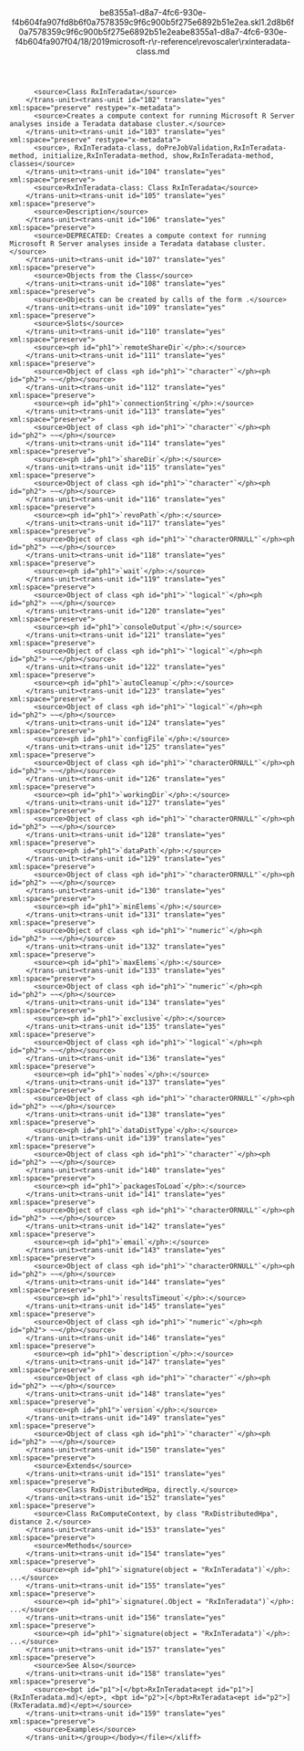 <?xml version="1.0"?><xliff version="1.2" xmlns="urn:oasis:names:tc:xliff:document:1.2" xmlns:xsi="http://www.w3.org/2001/XMLSchema-instance" xsi:schemaLocation="urn:oasis:names:tc:xliff:document:1.2 xliff-core-1.2-transitional.xsd"><file datatype="xml" original="rxinteradata-class.md" source-language="en-US" target-language="en-US"><header><tool tool-id="mdxliff" tool-name="mdxliff" tool-version="1.0-d1654b2" tool-company="Microsoft" /><xliffext:skl_file_name xmlns:xliffext="urn:microsoft:content:schema:xliffextensions">be8355a1-d8a7-4fc6-930e-f4b604fa907fd8b6f0a7578359c9f6c900b5f275e6892b51e2ea.skl</xliffext:skl_file_name><xliffext:version xmlns:xliffext="urn:microsoft:content:schema:xliffextensions">1.2</xliffext:version><xliffext:ms.openlocfilehash xmlns:xliffext="urn:microsoft:content:schema:xliffextensions">d8b6f0a7578359c9f6c900b5f275e6892b51e2ea</xliffext:ms.openlocfilehash><xliffext:ms.sourcegitcommit xmlns:xliffext="urn:microsoft:content:schema:xliffextensions">be8355a1-d8a7-4fc6-930e-f4b604fa907f</xliffext:ms.sourcegitcommit><xliffext:ms.lasthandoff xmlns:xliffext="urn:microsoft:content:schema:xliffextensions">04/18/2019</xliffext:ms.lasthandoff><xliffext:ms.openlocfilepath xmlns:xliffext="urn:microsoft:content:schema:xliffextensions">microsoft-r\r-reference\revoscaler\rxinteradata-class.md</xliffext:ms.openlocfilepath></header><body><group id="content" extype="content"><trans-unit id="101" translate="yes" xml:space="preserve" restype="x-metadata">
          <source>Class RxInTeradata</source>
        </trans-unit><trans-unit id="102" translate="yes" xml:space="preserve" restype="x-metadata">
          <source>Creates a compute context for running Microsoft R Server analyses inside a Teradata database cluster.</source>
        </trans-unit><trans-unit id="103" translate="yes" xml:space="preserve" restype="x-metadata">
          <source>, RxInTeradata-class, doPreJobValidation,RxInTeradata-method, initialize,RxInTeradata-method, show,RxInTeradata-method, classes</source>
        </trans-unit><trans-unit id="104" translate="yes" xml:space="preserve">
          <source>RxInTeradata-class: Class RxInTeradata</source>
        </trans-unit><trans-unit id="105" translate="yes" xml:space="preserve">
          <source>Description</source>
        </trans-unit><trans-unit id="106" translate="yes" xml:space="preserve">
          <source>DEPRECATED: Creates a compute context for running Microsoft R Server analyses inside a Teradata database cluster.</source>
        </trans-unit><trans-unit id="107" translate="yes" xml:space="preserve">
          <source>Objects from the Class</source>
        </trans-unit><trans-unit id="108" translate="yes" xml:space="preserve">
          <source>Objects can be created by calls of the form .</source>
        </trans-unit><trans-unit id="109" translate="yes" xml:space="preserve">
          <source>Slots</source>
        </trans-unit><trans-unit id="110" translate="yes" xml:space="preserve">
          <source><ph id="ph1">`remoteShareDir`</ph>:</source>
        </trans-unit><trans-unit id="111" translate="yes" xml:space="preserve">
          <source>Object of class <ph id="ph1">`"character"`</ph><ph id="ph2"> ~~</ph></source>
        </trans-unit><trans-unit id="112" translate="yes" xml:space="preserve">
          <source><ph id="ph1">`connectionString`</ph>:</source>
        </trans-unit><trans-unit id="113" translate="yes" xml:space="preserve">
          <source>Object of class <ph id="ph1">`"character"`</ph><ph id="ph2"> ~~</ph></source>
        </trans-unit><trans-unit id="114" translate="yes" xml:space="preserve">
          <source><ph id="ph1">`shareDir`</ph>:</source>
        </trans-unit><trans-unit id="115" translate="yes" xml:space="preserve">
          <source>Object of class <ph id="ph1">`"character"`</ph><ph id="ph2"> ~~</ph></source>
        </trans-unit><trans-unit id="116" translate="yes" xml:space="preserve">
          <source><ph id="ph1">`revoPath`</ph>:</source>
        </trans-unit><trans-unit id="117" translate="yes" xml:space="preserve">
          <source>Object of class <ph id="ph1">`"characterORNULL"`</ph><ph id="ph2"> ~~</ph></source>
        </trans-unit><trans-unit id="118" translate="yes" xml:space="preserve">
          <source><ph id="ph1">`wait`</ph>:</source>
        </trans-unit><trans-unit id="119" translate="yes" xml:space="preserve">
          <source>Object of class <ph id="ph1">`"logical"`</ph><ph id="ph2"> ~~</ph></source>
        </trans-unit><trans-unit id="120" translate="yes" xml:space="preserve">
          <source><ph id="ph1">`consoleOutput`</ph>:</source>
        </trans-unit><trans-unit id="121" translate="yes" xml:space="preserve">
          <source>Object of class <ph id="ph1">`"logical"`</ph><ph id="ph2"> ~~</ph></source>
        </trans-unit><trans-unit id="122" translate="yes" xml:space="preserve">
          <source><ph id="ph1">`autoCleanup`</ph>:</source>
        </trans-unit><trans-unit id="123" translate="yes" xml:space="preserve">
          <source>Object of class <ph id="ph1">`"logical"`</ph><ph id="ph2"> ~~</ph></source>
        </trans-unit><trans-unit id="124" translate="yes" xml:space="preserve">
          <source><ph id="ph1">`configFile`</ph>:</source>
        </trans-unit><trans-unit id="125" translate="yes" xml:space="preserve">
          <source>Object of class <ph id="ph1">`"characterORNULL"`</ph><ph id="ph2"> ~~</ph></source>
        </trans-unit><trans-unit id="126" translate="yes" xml:space="preserve">
          <source><ph id="ph1">`workingDir`</ph>:</source>
        </trans-unit><trans-unit id="127" translate="yes" xml:space="preserve">
          <source>Object of class <ph id="ph1">`"characterORNULL"`</ph><ph id="ph2"> ~~</ph></source>
        </trans-unit><trans-unit id="128" translate="yes" xml:space="preserve">
          <source><ph id="ph1">`dataPath`</ph>:</source>
        </trans-unit><trans-unit id="129" translate="yes" xml:space="preserve">
          <source>Object of class <ph id="ph1">`"characterORNULL"`</ph><ph id="ph2"> ~~</ph></source>
        </trans-unit><trans-unit id="130" translate="yes" xml:space="preserve">
          <source><ph id="ph1">`minElems`</ph>:</source>
        </trans-unit><trans-unit id="131" translate="yes" xml:space="preserve">
          <source>Object of class <ph id="ph1">`"numeric"`</ph><ph id="ph2"> ~~</ph></source>
        </trans-unit><trans-unit id="132" translate="yes" xml:space="preserve">
          <source><ph id="ph1">`maxElems`</ph>:</source>
        </trans-unit><trans-unit id="133" translate="yes" xml:space="preserve">
          <source>Object of class <ph id="ph1">`"numeric"`</ph><ph id="ph2"> ~~</ph></source>
        </trans-unit><trans-unit id="134" translate="yes" xml:space="preserve">
          <source><ph id="ph1">`exclusive`</ph>:</source>
        </trans-unit><trans-unit id="135" translate="yes" xml:space="preserve">
          <source>Object of class <ph id="ph1">`"logical"`</ph><ph id="ph2"> ~~</ph></source>
        </trans-unit><trans-unit id="136" translate="yes" xml:space="preserve">
          <source><ph id="ph1">`nodes`</ph>:</source>
        </trans-unit><trans-unit id="137" translate="yes" xml:space="preserve">
          <source>Object of class <ph id="ph1">`"characterORNULL"`</ph><ph id="ph2"> ~~</ph></source>
        </trans-unit><trans-unit id="138" translate="yes" xml:space="preserve">
          <source><ph id="ph1">`dataDistType`</ph>:</source>
        </trans-unit><trans-unit id="139" translate="yes" xml:space="preserve">
          <source>Object of class <ph id="ph1">`"character"`</ph><ph id="ph2"> ~~</ph></source>
        </trans-unit><trans-unit id="140" translate="yes" xml:space="preserve">
          <source><ph id="ph1">`packagesToLoad`</ph>:</source>
        </trans-unit><trans-unit id="141" translate="yes" xml:space="preserve">
          <source>Object of class <ph id="ph1">`"characterORNULL"`</ph><ph id="ph2"> ~~</ph></source>
        </trans-unit><trans-unit id="142" translate="yes" xml:space="preserve">
          <source><ph id="ph1">`email`</ph>:</source>
        </trans-unit><trans-unit id="143" translate="yes" xml:space="preserve">
          <source>Object of class <ph id="ph1">`"characterORNULL"`</ph><ph id="ph2"> ~~</ph></source>
        </trans-unit><trans-unit id="144" translate="yes" xml:space="preserve">
          <source><ph id="ph1">`resultsTimeout`</ph>:</source>
        </trans-unit><trans-unit id="145" translate="yes" xml:space="preserve">
          <source>Object of class <ph id="ph1">`"numeric"`</ph><ph id="ph2"> ~~</ph></source>
        </trans-unit><trans-unit id="146" translate="yes" xml:space="preserve">
          <source><ph id="ph1">`description`</ph>:</source>
        </trans-unit><trans-unit id="147" translate="yes" xml:space="preserve">
          <source>Object of class <ph id="ph1">`"character"`</ph><ph id="ph2"> ~~</ph></source>
        </trans-unit><trans-unit id="148" translate="yes" xml:space="preserve">
          <source><ph id="ph1">`version`</ph>:</source>
        </trans-unit><trans-unit id="149" translate="yes" xml:space="preserve">
          <source>Object of class <ph id="ph1">`"character"`</ph><ph id="ph2"> ~~</ph></source>
        </trans-unit><trans-unit id="150" translate="yes" xml:space="preserve">
          <source>Extends</source>
        </trans-unit><trans-unit id="151" translate="yes" xml:space="preserve">
          <source>Class RxDistributedHpa, directly.</source>
        </trans-unit><trans-unit id="152" translate="yes" xml:space="preserve">
          <source>Class RxComputeContext, by class "RxDistributedHpa", distance 2.</source>
        </trans-unit><trans-unit id="153" translate="yes" xml:space="preserve">
          <source>Methods</source>
        </trans-unit><trans-unit id="154" translate="yes" xml:space="preserve">
          <source><ph id="ph1">`signature(object = "RxInTeradata")`</ph>: ...</source>
        </trans-unit><trans-unit id="155" translate="yes" xml:space="preserve">
          <source><ph id="ph1">`signature(.Object = "RxInTeradata")`</ph>: ...</source>
        </trans-unit><trans-unit id="156" translate="yes" xml:space="preserve">
          <source><ph id="ph1">`signature(object = "RxInTeradata")`</ph>: ...</source>
        </trans-unit><trans-unit id="157" translate="yes" xml:space="preserve">
          <source>See Also</source>
        </trans-unit><trans-unit id="158" translate="yes" xml:space="preserve">
          <source><bpt id="p1">[</bpt>RxInTeradata<ept id="p1">](RxInTeradata.md)</ept>, <bpt id="p2">[</bpt>RxTeradata<ept id="p2">](RxTeradata.md)</ept></source>
        </trans-unit><trans-unit id="159" translate="yes" xml:space="preserve">
          <source>Examples</source>
        </trans-unit></group></body></file></xliff>